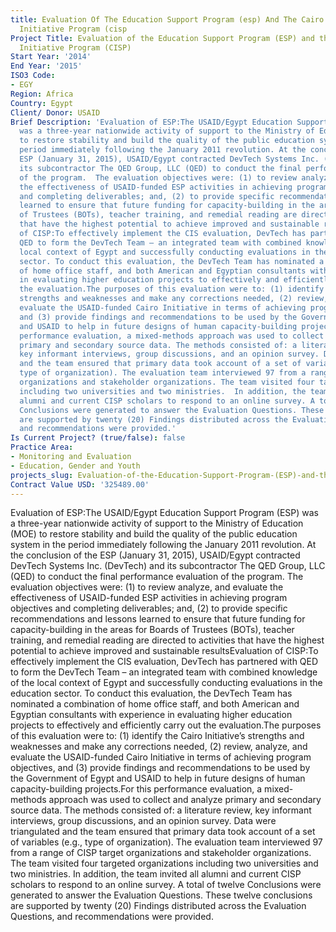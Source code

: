 ```yaml
---
title: Evaluation Of The Education Support Program (esp) And The Cairo Scholarship
  Initiative Program (cisp
Project Title: Evaluation of the Education Support Program (ESP) and the Cairo Scholarship
  Initiative Program (CISP)
Start Year: '2014'
End Year: '2015'
ISO3 Code:
- EGY
Region: Africa
Country: Egypt
Client/ Donor: USAID
Brief Description: 'Evaluation of ESP:The USAID/Egypt Education Support Program (ESP)
  was a three-year nationwide activity of support to the Ministry of Education (MOE)
  to restore stability and build the quality of the public education system in the
  period immediately following the January 2011 revolution. At the conclusion of the
  ESP (January 31, 2015), USAID/Egypt contracted DevTech Systems Inc. (DevTech) and
  its subcontractor The QED Group, LLC (QED) to conduct the final performance evaluation
  of the program.  The evaluation objectives were: (1) to review analyze, and evaluate
  the effectiveness of USAID-funded ESP activities in achieving program objectives
  and completing deliverables; and, (2) to provide specific recommendations and lessons
  learned to ensure that future funding for capacity-building in the areas for Boards
  of Trustees (BOTs), teacher training, and remedial reading are directed to activities
  that have the highest potential to achieve improved and sustainable resultsEvaluation
  of CISP:To effectively implement the CIS evaluation, DevTech has partnered with
  QED to form the DevTech Team – an integrated team with combined knowledge of the
  local context of Egypt and successfully conducting evaluations in the education
  sector. To conduct this evaluation, the DevTech Team has nominated a combination
  of home office staff, and both American and Egyptian consultants with experience
  in evaluating higher education projects to effectively and efficiently carry out
  the evaluation.The purposes of this evaluation were to: (1) identify the Cairo Initiative’s
  strengths and weaknesses and make any corrections needed, (2) review, analyze, and
  evaluate the USAID-funded Cairo Initiative in terms of achieving program objectives,
  and (3) provide findings and recommendations to be used by the Government of Egypt
  and USAID to help in future designs of human capacity-building projects.For this
  performance evaluation, a mixed-methods approach was used to collect and analyze
  primary and secondary source data. The methods consisted of: a literature review,
  key informant interviews, group discussions, and an opinion survey. Data were triangulated
  and the team ensured that primary data took account of a set of variables (e.g.,
  type of organization). The evaluation team interviewed 97 from a range of CISP target
  organizations and stakeholder organizations. The team visited four targeted organizations
  including two universities and two ministries.  In addition, the team invited all
  alumni and current CISP scholars to respond to an online survey. A total of twelve
  Conclusions were generated to answer the Evaluation Questions. These twelve conclusions
  are supported by twenty (20) Findings distributed across the Evaluation Questions,
  and recommendations were provided.'
Is Current Project? (true/false): false
Practice Area:
- Monitoring and Evaluation
- Education, Gender and Youth
projects_slug: Evaluation-of-the-Education-Support-Program-(ESP)-and-the-Cairo-Scholarship-Initiative-Program-(CISP
Contract Value USD: '325489.00'
---
```


Evaluation of ESP:The USAID/Egypt Education Support Program (ESP) was a three-year nationwide activity of support to the Ministry of Education (MOE) to restore stability and build the quality of the public education system in the period immediately following the January 2011 revolution. At the conclusion of the ESP (January 31, 2015), USAID/Egypt contracted DevTech Systems Inc. (DevTech) and its subcontractor The QED Group, LLC (QED) to conduct the final performance evaluation of the program.  The evaluation objectives were: (1) to review analyze, and evaluate the effectiveness of USAID-funded ESP activities in achieving program objectives and completing deliverables; and, (2) to provide specific recommendations and lessons learned to ensure that future funding for capacity-building in the areas for Boards of Trustees (BOTs), teacher training, and remedial reading are directed to activities that have the highest potential to achieve improved and sustainable resultsEvaluation of CISP:To effectively implement the CIS evaluation, DevTech has partnered with QED to form the DevTech Team – an integrated team with combined knowledge of the local context of Egypt and successfully conducting evaluations in the education sector. To conduct this evaluation, the DevTech Team has nominated a combination of home office staff, and both American and Egyptian consultants with experience in evaluating higher education projects to effectively and efficiently carry out the evaluation.The purposes of this evaluation were to: (1) identify the Cairo Initiative’s strengths and weaknesses and make any corrections needed, (2) review, analyze, and evaluate the USAID-funded Cairo Initiative in terms of achieving program objectives, and (3) provide findings and recommendations to be used by the Government of Egypt and USAID to help in future designs of human capacity-building projects.For this performance evaluation, a mixed-methods approach was used to collect and analyze primary and secondary source data. The methods consisted of: a literature review, key informant interviews, group discussions, and an opinion survey. Data were triangulated and the team ensured that primary data took account of a set of variables (e.g., type of organization). The evaluation team interviewed 97 from a range of CISP target organizations and stakeholder organizations. The team visited four targeted organizations including two universities and two ministries.  In addition, the team invited all alumni and current CISP scholars to respond to an online survey. A total of twelve Conclusions were generated to answer the Evaluation Questions. These twelve conclusions are supported by twenty (20) Findings distributed across the Evaluation Questions, and recommendations were provided.